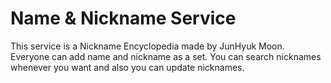 # Name & Nickname Service

This service is a Nickname Encyclopedia made by JunHyuk Moon. Everyone can add name and nickname as a set. You can search nicknames whenever you want and also you can update nicknames.

